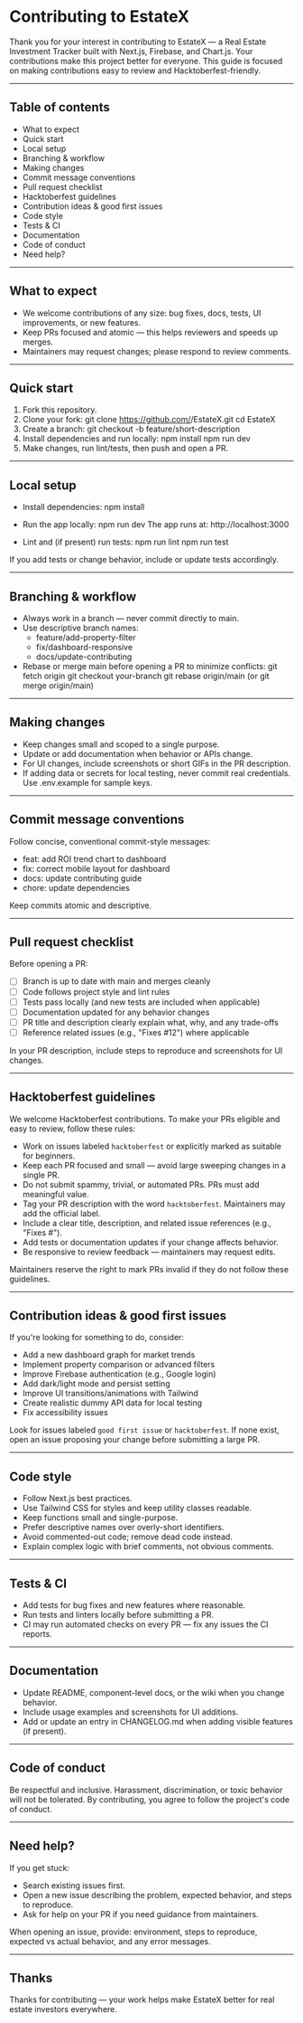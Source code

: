 # Contributing to EstateX

Thank you for your interest in contributing to EstateX — a Real Estate Investment Tracker built with Next.js, Firebase, and Chart.js. Your contributions make this project better for everyone. This guide is focused on making contributions easy to review and Hacktoberfest-friendly.

---

## Table of contents

- What to expect
- Quick start
- Local setup
- Branching & workflow
- Making changes
- Commit message conventions
- Pull request checklist
- Hacktoberfest guidelines
- Contribution ideas & good first issues
- Code style
- Tests & CI
- Documentation
- Code of conduct
- Need help?

---

## What to expect

- We welcome contributions of any size: bug fixes, docs, tests, UI improvements, or new features.
- Keep PRs focused and atomic — this helps reviewers and speeds up merges.
- Maintainers may request changes; please respond to review comments.

---

## Quick start

1. Fork this repository.
2. Clone your fork:
   git clone https://github.com/<your-username>/EstateX.git
   cd EstateX
3. Create a branch:
   git checkout -b feature/short-description
4. Install dependencies and run locally:
   npm install
   npm run dev
5. Make changes, run lint/tests, then push and open a PR.

---

## Local setup

- Install dependencies:
  npm install

- Run the app locally:
  npm run dev
  The app runs at: http://localhost:3000

- Lint and (if present) run tests:
  npm run lint
  npm run test

If you add tests or change behavior, include or update tests accordingly.

---

## Branching & workflow

- Always work in a branch — never commit directly to main.
- Use descriptive branch names:
  - feature/add-property-filter
  - fix/dashboard-responsive
  - docs/update-contributing
- Rebase or merge main before opening a PR to minimize conflicts:
  git fetch origin
  git checkout your-branch
  git rebase origin/main
  (or git merge origin/main)

---

## Making changes

- Keep changes small and scoped to a single purpose.
- Update or add documentation when behavior or APIs change.
- For UI changes, include screenshots or short GIFs in the PR description.
- If adding data or secrets for local testing, never commit real credentials. Use .env.example for sample keys.

---

## Commit message conventions

Follow concise, conventional commit-style messages:

- feat: add ROI trend chart to dashboard
- fix: correct mobile layout for dashboard
- docs: update contributing guide
- chore: update dependencies

Keep commits atomic and descriptive.

---

## Pull request checklist

Before opening a PR:

- [ ] Branch is up to date with main and merges cleanly
- [ ] Code follows project style and lint rules
- [ ] Tests pass locally (and new tests are included when applicable)
- [ ] Documentation updated for any behavior changes
- [ ] PR title and description clearly explain what, why, and any trade-offs
- [ ] Reference related issues (e.g., "Fixes #12") where applicable

In your PR description, include steps to reproduce and screenshots for UI changes.

---

## Hacktoberfest guidelines

We welcome Hacktoberfest contributions. To make your PRs eligible and easy to review, follow these rules:

- Work on issues labeled `hacktoberfest` or explicitly marked as suitable for beginners.
- Keep each PR focused and small — avoid large sweeping changes in a single PR.
- Do not submit spammy, trivial, or automated PRs. PRs must add meaningful value.
- Tag your PR description with the word `hacktoberfest`. Maintainers may add the official label.
- Include a clear title, description, and related issue references (e.g., "Fixes #<issue>").
- Add tests or documentation updates if your change affects behavior.
- Be responsive to review feedback — maintainers may request edits.

Maintainers reserve the right to mark PRs invalid if they do not follow these guidelines.

---

## Contribution ideas & good first issues

If you're looking for something to do, consider:

- Add a new dashboard graph for market trends
- Implement property comparison or advanced filters
- Improve Firebase authentication (e.g., Google login)
- Add dark/light mode and persist setting
- Improve UI transitions/animations with Tailwind
- Create realistic dummy API data for local testing
- Fix accessibility issues

Look for issues labeled `good first issue` or `hacktoberfest`. If none exist, open an issue proposing your change before submitting a large PR.

---

## Code style

- Follow Next.js best practices.
- Use Tailwind CSS for styles and keep utility classes readable.
- Keep functions small and single-purpose.
- Prefer descriptive names over overly-short identifiers.
- Avoid commented-out code; remove dead code instead.
- Explain complex logic with brief comments, not obvious comments.

---

## Tests & CI

- Add tests for bug fixes and new features where reasonable.
- Run tests and linters locally before submitting a PR.
- CI may run automated checks on every PR — fix any issues the CI reports.

---

## Documentation

- Update README, component-level docs, or the wiki when you change behavior.
- Include usage examples and screenshots for UI additions.
- Add or update an entry in CHANGELOG.md when adding visible features (if present).

---

## Code of conduct

Be respectful and inclusive. Harassment, discrimination, or toxic behavior will not be tolerated. By contributing, you agree to follow the project's code of conduct.

---

## Need help?

If you get stuck:

- Search existing issues first.
- Open a new issue describing the problem, expected behavior, and steps to reproduce.
- Ask for help on your PR if you need guidance from maintainers.

When opening an issue, provide: environment, steps to reproduce, expected vs actual behavior, and any error messages.

---

## Thanks

Thanks for contributing — your work helps make EstateX better for real estate investors everywhere.
